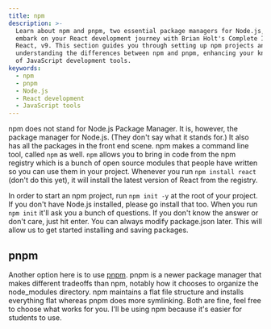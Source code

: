 ```yaml
---
title: npm
description: >-
  Learn about npm and pnpm, two essential package managers for Node.js, as you
  embark on your React development journey with Brian Holt's Complete Intro to
  React, v9. This section guides you through setting up npm projects and
  understanding the differences between npm and pnpm, enhancing your knowledge
  of JavaScript development tools.
keywords:
  - npm
  - pnpm
  - Node.js
  - React development
  - JavaScript tools
---
```


npm does not stand for Node.js Package Manager. It is, however, the package manager for Node.js. (They don't say what it stands for.) It also has all the packages in the front end scene. npm makes a command line tool, called `npm` as well. `npm` allows you to bring in code from the npm registry which is a bunch of open source modules that people have written so you can use them in your project. Whenever you run `npm install react` (don't do this yet), it will install the latest version of React from the registry.

In order to start an npm project, run `npm init -y` at the root of your project. If you don't have Node.js installed, please go install that too. When you run `npm init` it'll ask you a bunch of questions. If you don't know the answer or don't care, just hit enter. You can always modify package.json later. This will allow us to get started installing and saving packages.

## pnpm

Another option here is to use [pnpm][pnpm]. pnpm is a newer package manager that makes different tradeoffs than npm, notably how it chooses to organize the node_modules directory. npm maintains a flat file structure and installs everything flat whereas pnpm does more symlinking. Both are fine, feel free to choose what works for you. I'll be using npm because it's easier for students to use.

[pnpm]: https://pnpm.io/motivation
